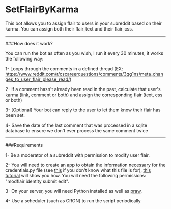 SetFlairByKarma
======

This bot allows you to assign flair to users in your subreddit based on their karma. You can assign both their flair_text and their flair_css.
_______

###How does it work?

You can run the bot as often as you wish, I run it every 30 minutes, it works the following way:

1- Loops through the comments in a defined thread (EX: https://www.reddit.com/r/cscareerquestions/comments/3qg1ns/meta_changes_to_user_flair_please_read/)

2- If a comment hasn't already been read in the past, calculate that user's karma (link, comment or both) and assign the corresponding flair (text, css or both)

3- [Optional] Your bot can reply to the user to let them know their flair has been set.

4- Save the date of the last comment that was processed in a sqlite database to ensure we don't ever process the same comment twice


_______
###Requirements

1- Be a moderator of a subreddit with permission to modify user flair.

2- You will need to create an app to obtain the information necessary for the credentials.py file (see [this](https://github.com/DanyCaissy/Reddit/blob/master/README.md) if you don't know what this file is for), [this tutorial](http://praw.readthedocs.org/en/stable/pages/oauth.html) will show you how. You will need the following permissions: "modflair identity submit edit".

3- On your server, you will need Python installed as well as [praw](http://praw.readthedocs.org/en/stable/index.html#installation).

4- Use a scheduler (such as CRON) to run the script periodically
